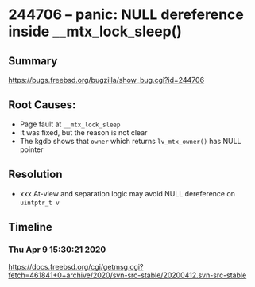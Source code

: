# 244706 – panic: NULL dereference inside __mtx_lock_sleep()

## Summary

https://bugs.freebsd.org/bugzilla/show_bug.cgi?id=244706

## Root Causes:

* Page fault at `__mtx_lock_sleep`
* It was fixed, but the reason is not clear
* The kgdb shows that `owner` which returns `lv_mtx_owner()` has NULL pointer

## Resolution

* xxx At-view and separation logic may avoid NULL dereference on `uintptr_t v`

## Timeline

### Thu Apr  9 15:30:21 2020

https://docs.freebsd.org/cgi/getmsg.cgi?fetch=461841+0+archive/2020/svn-src-stable/20200412.svn-src-stable
